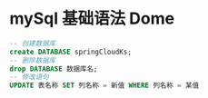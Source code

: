 # mySql 基础语法 Dome

```sql
-- 创建数据库
create DATABASE springCloudKs;
-- 删除数据库
drop DATABASE 数据库名;
-- 修改语句
UPDATE 表名称 SET 列名称 = 新值 WHERE 列名称 = 某值

```